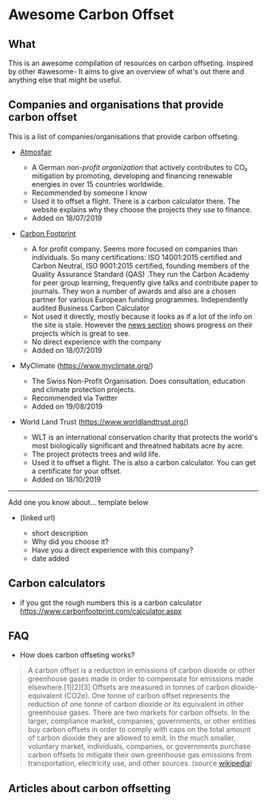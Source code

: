 # Awesome Carbon Offset

## What

This is an awesome compilation of resources on carbon offseting. Inspired by other #awesome-<programming thing> 
It aims to give an overview of what's out there and anything else that might be useful.

## Companies and organisations that provide carbon offset

This is a list of companies/organisations that provide carbon offseting. 


* [Atmosfair](https://www.atmosfair.de/en/climate-protection-projects/) 
    * A German *non-profit organization* that actively contributes to CO₂ mitigation by promoting, developing and financing renewable energies in over 15 countries worldwide. 
    * Recommended by someone I know
    * Used it to offset a flight. There is a carbon calculator there. The website explains why they choose the projects they use to finance. 
    * Added on 18/07/2019

* [Carbon Footprint](https://www.carbonfootprint.com/contact.aspx)
   * A for profit company. Seems more focused on companies than individuals. So many certifications: ISO 14001:2015 certified and Carbon Neutral,  ISO 9001:2015 certified,  founding members of the Quality Assurance Standard (QAS) .They run the Carbon Academy for peer group learning, frequently give talks and contribute paper to journals. They won a number of awards and also are a chosen partner for various European funding programmes.   Independently audited Business Carbon Calculator 
   * Not used it directly, mostly because it looks as if a lot of the info on the site is stale. However the [news section](https://www.carbonfootprint.com/news.html) shows progress on their projects which is great to see.
   * No direct experience with the company
   * Added on 18/07/2019
* MyClimate (https://www.myclimate.org/) 
    * The Swiss Non-Profit Organisation. Does consultation, education and climate protection projects.     
    * Recommended via Twitter 
    * Added on 19/08/2019

* World Land Trust (https://www.worldlandtrust.org/) 
    * WLT is an international conservation charity that protects the world's most biologically significant and threatned habitats acre by acre.
    * The project protects trees and wild life.
    * Used it to offset a flight. The is also a carbon calculator. You can get a certificate for your offset. 
    * Added on 18/10/2019

---
Add one you know about... template below
* <company-name> (linked url) 
    * short description
    * Why did you choose it?
    * Have you a direct experience with this company?
    * date added

## Carbon calculators

* if you got the rough numbers this is a carbon calculator https://www.carbonfootprint.com/calculator.aspx


## FAQ

* How does carbon offseting works?

>A carbon offset is a reduction in emissions of carbon dioxide or other greenhouse gases made in order to compensate for emissions made elsewhere.[1][2][3] Offsets are measured in tonnes of carbon dioxide-equivalent (CO2e). One tonne of carbon offset represents the reduction of one tonne of carbon dioxide or its equivalent in other greenhouse gases.
> There are two markets for carbon offsets. In the larger, compliance market, companies, governments, or other entities buy carbon offsets in order to comply with caps on the total amount of carbon dioxide they are allowed to emit. 
>In the much smaller, voluntary market, individuals, companies, or governments purchase carbon offsets to mitigate their own greenhouse gas emissions from transportation, electricity use, and other sources. 
(source [wikipedia](https://en.wikipedia.org/wiki/Carbon_offset))



## Articles about carbon offsetting
